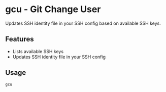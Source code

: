 # gcu - Git Change User

Updates SSH identity file in your SSH config based on available SSH keys.

## Features

- Lists available SSH keys
- Updates SSH identity file in your SSH config

## Usage

```bash
gcu
```
